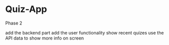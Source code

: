 # Quiz-App

Phase 2

add the backend part
add the user functionality
show recent quizes
use the API data to show more info on screen  